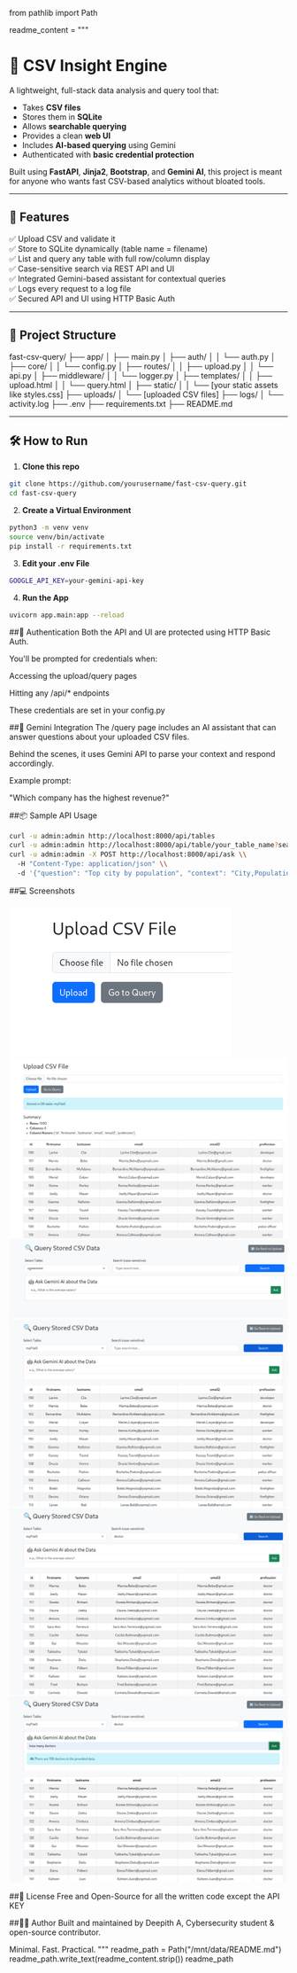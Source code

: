from pathlib import Path

readme_content = """
# 🧠 CSV Insight Engine

A lightweight, full-stack data analysis and query tool that:

- Takes **CSV files**
- Stores them in **SQLite**
- Allows **searchable querying**
- Provides a clean **web UI**
- Includes **AI-based querying** using Gemini
- Authenticated with **basic credential protection**

Built using **FastAPI**, **Jinja2**, **Bootstrap**, and **Gemini AI**, this project is meant for anyone who wants fast CSV-based analytics without bloated tools.

---

## 🚀 Features

✅ Upload CSV and validate it  
✅ Store to SQLite dynamically (table name = filename)  
✅ List and query any table with full row/column display  
✅ Case-sensitive search via REST API and UI  
✅ Integrated Gemini-based assistant for contextual queries  
✅ Logs every request to a log file  
✅ Secured API and UI using HTTP Basic Auth

---

## 📁 Project Structure

fast-csv-query/
├── app/
│ ├── main.py
│ ├── auth/
│ │ └── auth.py
│ ├── core/
│ │ └── config.py
│ ├── routes/
│ │ ├── upload.py
│ │ └── api.py
│ ├── middleware/
│ │ └── logger.py
│ ├── templates/
│ │ ├── upload.html
│ │ └── query.html
│ ├── static/
│ │ └── [your static assets like styles.css]
├── uploads/
│ └── [uploaded CSV files]
├── logs/
│ └── activity.log
├── .env
├── requirements.txt
├── README.md


---

## 🛠️ How to Run

1. **Clone this repo**

```bash
git clone https://github.com/yourusername/fast-csv-query.git
cd fast-csv-query
```
2. **Create a Virtual Environment**
```bash
python3 -m venv venv
source venv/bin/activate
pip install -r requirements.txt
```
3. **Edit your .env File**

```bash
GOOGLE_API_KEY=your-gemini-api-key
```
4. **Run the App**
```bash
uvicorn app.main:app --reload
```
##🔐 Authentication
Both the API and UI are protected using HTTP Basic Auth.

You'll be prompted for credentials when:

Accessing the upload/query pages

Hitting any /api/* endpoints

These credentials are set in your config.py

##🤖 Gemini Integration
The /query page includes an AI assistant that can answer questions about your uploaded CSV files.

Behind the scenes, it uses Gemini API to parse your context and respond accordingly.

Example prompt:

"Which company has the highest revenue?"

##📦 Sample API Usage
```bash
curl -u admin:admin http://localhost:8000/api/tables
curl -u admin:admin http://localhost:8000/api/table/your_table_name?search=India
curl -u admin:admin -X POST http://localhost:8000/api/ask \\
  -H "Content-Type: application/json" \\
  -d '{"question": "Top city by population", "context": "City,Population\\nDelhi,20000000\\nMumbai,18000000"}'
```
##💻 Screenshots

![image alt](https://github.com/deeps-blip/fast-csv-query/blob/487cf1bae632dd67c876e44ea014189a1f7a9cac/Screenshot%20from%202025-06-29%2017-37-17.png)
![image alt](https://github.com/deeps-blip/fast-csv-query/blob/487cf1bae632dd67c876e44ea014189a1f7a9cac/Screenshot%20from%202025-06-29%2017-37-43.png)
![image alt](https://github.com/deeps-blip/fast-csv-query/blob/487cf1bae632dd67c876e44ea014189a1f7a9cac/Screenshot%20from%202025-06-29%2017-38-02.png)
![image alt](https://github.com/deeps-blip/fast-csv-query/blob/487cf1bae632dd67c876e44ea014189a1f7a9cac/Screenshot%20from%202025-06-29%2017-38-19.png)
![image alt](https://github.com/deeps-blip/fast-csv-query/blob/487cf1bae632dd67c876e44ea014189a1f7a9cac/Screenshot%20from%202025-06-29%2017-38-30.png)
![image alt](https://github.com/deeps-blip/fast-csv-query/blob/487cf1bae632dd67c876e44ea014189a1f7a9cac/Screenshot%20from%202025-06-29%2017-38-53.png)

##📜 License
Free and Open-Source for all the written code except the API KEY 

##🧑‍💻 Author
Built and maintained by Deepith A, Cybersecurity student & open-source contributor.

Minimal. Fast. Practical.
"""
readme_path = Path("/mnt/data/README.md")
readme_path.write_text(readme_content.strip())
readme_path






